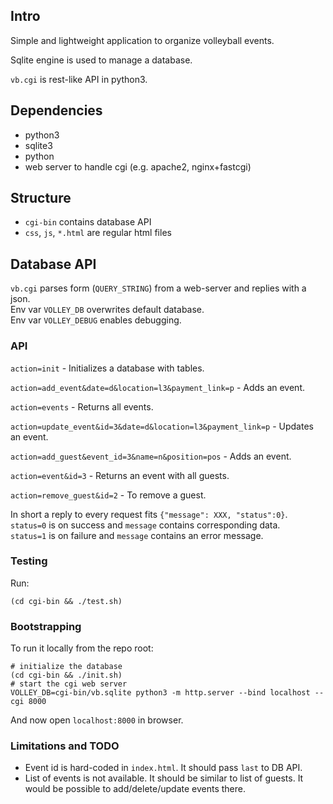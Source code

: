 ## Intro

Simple and lightweight application to organize volleyball events.

Sqlite engine is used to manage a database.

`vb.cgi` is rest-like API in python3.

## Dependencies

- python3
- sqlite3
- python
- web server to handle cgi (e.g. apache2, nginx+fastcgi)

## Structure

- `cgi-bin` contains database API
- `css`, `js`, `*.html` are regular html files

## Database API

`vb.cgi` parses form (`QUERY_STRING`) from a web-server and replies with a json.  
Env var `VOLLEY_DB` overwrites default database.  
Env var `VOLLEY_DEBUG` enables debugging.

### API

`action=init` - Initializes a database with tables.

`action=add_event&date=d&location=l3&payment_link=p` - Adds an event.

`action=events` - Returns all events.

`action=update_event&id=3&date=d&location=l3&payment_link=p` - Updates an event.

`action=add_guest&event_id=3&name=n&position=pos` - Adds an event.

`action=event&id=3` - Returns an event with all guests.

`action=remove_guest&id=2` - To remove a guest.

In short a reply to every request fits `{"message": XXX, "status":0}`.  
`status=0` is on success and `message` contains corresponding data.  
`status=1` is on failure and `message` contains an error message.


### Testing

Run:
```
(cd cgi-bin && ./test.sh)
```

### Bootstrapping

To run it locally from the repo root:  
```  
# initialize the database
(cd cgi-bin && ./init.sh)
# start the cgi web server
VOLLEY_DB=cgi-bin/vb.sqlite python3 -m http.server --bind localhost --cgi 8000
```

And now open `localhost:8000` in browser.

### Limitations and TODO

- Event id is hard-coded in `index.html`. It should pass `last` to DB API.
- List of events is not available. It should be similar to list of guests. It would be possible to add/delete/update events there.
